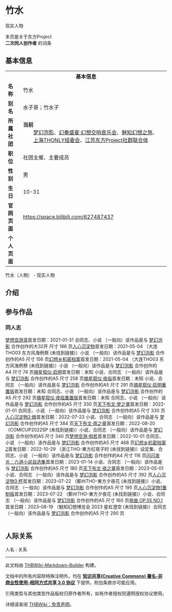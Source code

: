 # 竹水

<!-- source html: G:\repos\THBWiki-Markdown-Builder\THBWikiMarkdown\Temp\main\8\8e\ns0%3A%E7%AB%B9%E6%B0%B4.html -->

现实人物

本页是关于东方Project  
 **二次同人创作者** 的词条
## 基本信息

<table><tbody><tr><th colspan="3">基本信息</th></tr><tr><td class="label"><b>名称</b></td><td> 竹水 </td></tr><tr><td class="label"><b>别名</b></td><td>水子哥；竹水子</td></tr><tr><td class="label"><b>所属社团</b></td><td><b>当前</b><div style="margin-left:2em;"><a href="./梦幻泡影.md" title="梦幻泡影">梦幻泡影</a>、<a href="./幻奏盛宴·幻想交响音乐会.md" title="幻奏盛宴·幻想交响音乐会">幻奏盛宴·幻想交响音乐会</a>、<a href="/index.php?title=%E9%AD%85%E7%9F%A5%E5%B9%BB%E6%83%B3%E4%B9%8B%E6%97%85&amp;action=edit&amp;redlink=1" class="new" title="魅知幻想之旅（页面不存在）">魅知幻想之旅</a>、
<a href="./上海THONLY组委会.md" title="上海THONLY组委会">上海THONLY组委会</a>、<a href="/index.php?title=%E6%B1%9F%E8%8B%8F%E4%B8%9C%E6%96%B9Project%E7%A4%BE%E7%BE%A4%E8%81%94%E5%90%88%E4%BD%93&amp;action=edit&amp;redlink=1" class="new" title="江苏东方Project社群联合体（页面不存在）">江苏东方Project社群联合体</a></div></td></tr><tr><td class="label"><b>职位</b></td><td>社团主催、主要成员</td></tr><tr><td class="label"><b>性别</b></td><td>男</td></tr><tr><td class="label"><b>生日</b></td><td>10-31</td></tr><tr><td class="label"><b>官网页面</b></td><td><a rel="nofollow" class="external free" href="https://space.bilibili.com/627487437">https://space.bilibili.com/627487437</a></td></tr><tr><td class="label"><b>个人页面</b></td><td><table border="0" cellspacing="0" cellpadding="0"></table></td></tr></tbody></table>

竹水（人物） - 现实人物
## 介绍
## 参与作品
### 同人志
[](./梦想空游录.md)[梦想空游录](./梦想空游录.md)首发日期：2021-01-31 合同志、​小说 （一般向）该作品是与 [梦幻泡影](./梦幻泡影.md) 合作创作的大32开&#160;尺寸 166&#160;页[](./人心沉淀物.md)[人心沉淀物](./人心沉淀物.md)首发日期：2021-05-04 （大连THO03 东方风海例祭 (未找到链接)）小说 （一般向）该作品是与 [梦幻泡影](./梦幻泡影.md) 合作创作的A5&#160;尺寸 156&#160;页[](./幻想乡机密档案.md)[幻想乡机密档案](./幻想乡机密档案.md)首发日期：2021-05-04 （大连THO03 东方风海例祭 (未找到链接)）小说 （一般向）该作品是与 [梦幻泡影](./梦幻泡影.md) 合作创作的A4&#160;尺寸 74&#160;页[](./摘星叙仪·启明.md)[摘星叙仪·启明](./摘星叙仪·启明.md)首发日期：未知 小说、​合同志 （一般向）该作品是与 [梦幻泡影](./梦幻泡影.md) 合作创作的A5&#160;尺寸 258&#160;页[](./摘星叙仪·夜临.md)[摘星叙仪·夜临](./摘星叙仪·夜临.md)首发日期：未知 小说、​合同志 （一般向）该作品是与 [梦幻泡影](./梦幻泡影.md) 合作创作的A5&#160;尺寸 291&#160;页[](./摘星叙仪·启明重置版.md)[摘星叙仪·启明重置版](./摘星叙仪·启明重置版.md)首发日期：未知 合同志、​小说 （一般向）该作品是与 [梦幻泡影](./梦幻泡影.md) 合作创作的A5&#160;尺寸 292&#160;页[](./摘星叙仪·夜临重置版.md)[摘星叙仪·夜临重置版](./摘星叙仪·夜临重置版.md)首发日期：未知 合同志、​小说 （一般向）该作品是与 [梦幻泡影](./梦幻泡影.md) 合作创作的A5&#160;尺寸 330&#160;页[](./天下布文·梦之章.md)[天下布文·梦之章](./天下布文·梦之章.md)首发日期：2022-01-01 合同志、​小说 （一般向）该作品是与 [梦幻泡影](./梦幻泡影.md) 合作创作的A5&#160;尺寸 330&#160;页[](./人心沉淀物2·蛾.md)[人心沉淀物2·蛾](./人心沉淀物2·蛾.md)首发日期：2022-07-23 小说、​合同志 （一般向）该作品是与 [梦幻泡影](./梦幻泡影.md) 合作创作的A5&#160;尺寸 384&#160;页[](./天下布文·雨之章.md)[天下布文·雨之章](./天下布文·雨之章.md)首发日期：2022-08-20 （COMICUP2022SP (未找到链接)）小说、​合同志 （一般向）该作品是与 [梦幻泡影](./梦幻泡影.md) 合作创作的A5&#160;尺寸 340&#160;页[](./梦想空游·倘若.md)[梦想空游·倘若](./梦想空游·倘若.md)首发日期：2022-10-01 合同志、​小说 （一般向）该作品是与 [梦幻泡影](./梦幻泡影.md) 合作创作的A5&#160;尺寸 468&#160;页[](./幻想乡机密档案2.md)[幻想乡机密档案2](./幻想乡机密档案2.md)首发日期：2022-10-29 （浙江THO-東方红夜子时 (未找到链接)）设定集、​合同志、​小说 （一般向）该作品是与 [梦幻泡影](./梦幻泡影.md) 合作创作的A4&#160;尺寸 116&#160;页[](./闪闪发光：六道小说自选集.md)[闪闪发光：六道小说自选集](./闪闪发光：六道小说自选集.md)首发日期：2023-01-14 小说、​合同志 （一般向）该作品是与 [梦幻泡影](./梦幻泡影.md) 合作创作的A5&#160;尺寸 180&#160;页[](./天下布文·夜之章.md)[天下布文·夜之章](./天下布文·夜之章.md)首发日期：2023-05-01 小说、​合同志 （一般向）该作品是与 [梦幻泡影](./梦幻泡影.md) 合作创作的A5&#160;尺寸 392&#160;页[](./人心沉淀物3·杯.md)[人心沉淀物3·杯](./人心沉淀物3·杯.md)首发日期：2023-07-22 （鄭州THO-東方夕夜花 (未找到链接)）小说、​合同志 （一般向）该作品是与 [梦幻泡影](./梦幻泡影.md) 合作创作的A5&#160;尺寸 195&#160;页[](./人心沉淀物1重制版.md)[人心沉淀物1重制版](./人心沉淀物1重制版.md)首发日期：2023-07-22 （鄭州THO-東方夕夜花 (未找到链接)）小说、​合同志 （一般向）该作品是与 [梦幻泡影](./梦幻泡影.md) 合作创作的A5&#160;尺寸 160&#160;页[](./夜曲_OP.55_NO.1.md)[夜曲 OP.55 NO.1](./夜曲_OP.55_NO.1.md)首发日期：2023-08-19 （魅知幻想博览会 2023 星虹澄空 (未找到链接)）合同志 （一般向）该作品是与 [梦幻泡影](./梦幻泡影.md) 合作创作的A5&#160;尺寸 290&#160;页
<table><style data-mw-deduplicate="TemplateStyles:r686458">.mw-parser-output .simple_work{display:grid;min-height:calc(120px + 0.5rem);grid-template-columns:calc(120px + 0.5rem)1fr;grid-template-rows:auto 1fr;grid-template-areas:"cover title""cover props";overflow:hidden}.mw-parser-output .simple_work-cover{grid-area:cover;align-self:center;justify-self:center;overflow:hidden;max-width:100%;max-height:100%;padding:0.25rem;word-break:break-all}.mw-parser-output .simple_work-cover a.new{display:block;text-align:center;padding:0.25rem}.mw-parser-output .simple_work-title{grid-area:title;margin-top:0.25rem;padding-left:0.25rem;font-weight:bold}.mw-parser-output .simple_work-props{grid-area:props;padding-left:0.25rem}.mw-parser-output .simple_work-prop{margin:0.125rem 0}</style>

<link rel="mw-deduplicated-inline-style" href="mw-data:TemplateStyles:r686458">

<link rel="mw-deduplicated-inline-style" href="mw-data:TemplateStyles:r686458">

<link rel="mw-deduplicated-inline-style" href="mw-data:TemplateStyles:r686458">

<link rel="mw-deduplicated-inline-style" href="mw-data:TemplateStyles:r686458">

<link rel="mw-deduplicated-inline-style" href="mw-data:TemplateStyles:r686458">

<link rel="mw-deduplicated-inline-style" href="mw-data:TemplateStyles:r686458">

<link rel="mw-deduplicated-inline-style" href="mw-data:TemplateStyles:r686458">

<link rel="mw-deduplicated-inline-style" href="mw-data:TemplateStyles:r686458">

<link rel="mw-deduplicated-inline-style" href="mw-data:TemplateStyles:r686458">

<link rel="mw-deduplicated-inline-style" href="mw-data:TemplateStyles:r686458">

<link rel="mw-deduplicated-inline-style" href="mw-data:TemplateStyles:r686458">

<link rel="mw-deduplicated-inline-style" href="mw-data:TemplateStyles:r686458">

<link rel="mw-deduplicated-inline-style" href="mw-data:TemplateStyles:r686458">

<link rel="mw-deduplicated-inline-style" href="mw-data:TemplateStyles:r686458">

<link rel="mw-deduplicated-inline-style" href="mw-data:TemplateStyles:r686458">

<link rel="mw-deduplicated-inline-style" href="mw-data:TemplateStyles:r686458">
</table>


## 人际关系
人名
: 关系





---

此文档由 [THBWiki-Markdown-Builder](https://github.com/Delsin-Yu/THBWiki-Markdown-Builder) 构建。

文档中的所有内容除特殊注明外，均在 [**知识共享(Creative Commons) 署名-非商业性使用-相同方式共享 3.0 协议**](https://creativecommons.org/licenses/by-sa/3.0/deed.zh-hans) 下提供，附加条款亦可能应用。

引用类型与其他类型作品版权归原作者所有，如有作者授权则遵照授权协议使用。

详细请查阅 [THBWiki：免责声明](https://thbwiki.cc/THBWiki:%E5%85%8D%E8%B4%A3%E5%A3%B0%E6%98%8E)。

